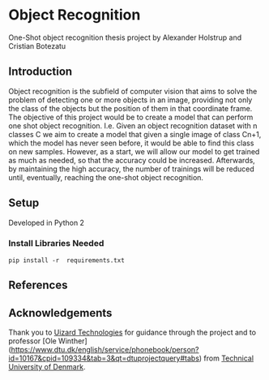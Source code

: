# Object Recognition
One-Shot object recognition thesis project by Alexander Holstrup and Cristian Botezatu

## Introduction
Object recognition is the subfield of computer vision that aims to solve the problem of detecting one or more objects in an image, providing not only the class of the objects but the position of them in that coordinate frame. 
The objective of this project would be to create a model that can perform one shot object recognition. I.e. Given an object recognition dataset with n classes C we aim to create a model that given a single image of class Cn+1, which the model has never seen before, it would be able to find this class on new samples. However, as a start, we will allow our model to get trained as much as needed, so that the accuracy could be increased. Afterwards, by maintaining the high accuracy, the number of trainings will be reduced until, eventually, reaching the one-shot object recognition.


## Setup

Developed in Python 2

### Install Libraries Needed
```
pip install -r  requirements.txt
```


## References


## Acknowledgements
Thank you to [Uizard Technologies](https://uizard.io/) for guidance through the project and to professor [Ole Winther] (https://www.dtu.dk/english/service/phonebook/person?id=10167&cpid=109334&tab=3&qt=dtuprojectquery#tabs) from [Technical University of Denmark](https://www.dtu.dk).
